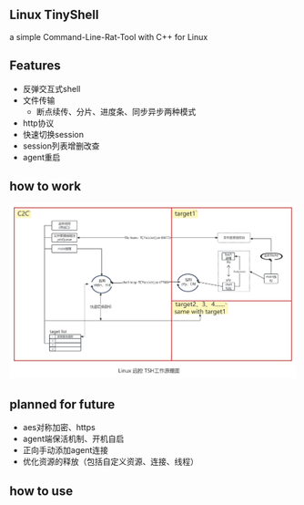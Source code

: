 ## Linux TinyShell

a simple Command-Line-Rat-Tool with C++ for Linux

## Features

* 反弹交互式shell
* 文件传输
  * 断点续传、分片、进度条、同步异步两种模式
* http协议
* 快速切换session
* session列表增删改查
* agent重启

## how to work

![](https://github.com/liu-9969/TSH/blob/main/img/Linux%20%E8%BF%9C%E6%8E%A7TSH%E5%B7%A5%E4%BD%9C%E5%8E%9F%E7%90%86%E5%9B%BE.png)

## planned for future

* aes对称加密、https
* agent端保活机制、开机自启
* 正向手动添加agent连接
* 优化资源的释放（包括自定义资源、连接、线程）



## how to use

